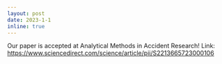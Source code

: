 ```yaml
---
layout: post
date: 2023-1-1
inline: true
---
```

Our paper is accepted at Analytical Methods in Accident Research! 
Link: https://www.sciencedirect.com/science/article/pii/S2213665723000106